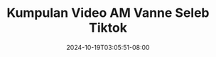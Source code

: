 --- 
title: "Kumpulan Video AM Vanne Seleb Tiktok"
description: "video  video bokep Kumpulan Video AM Vanne Seleb Tiktok terbaru    "
date: 2024-10-19T03:05:51-08:00
file_code: "jl143v4qmu7e"
draft: false
cover: "sz0knbziow8kiehv.jpg"
tags: ["Kumpulan", "Video", "Vanne", "Seleb", "Tiktok", "bokep-indo", "bokep-viral", "bokep-ig"]
length: 1026
fld_id: "1483130"
foldername: "Am vanne new"
categories: ["Am vanne new"]
views: 0
---